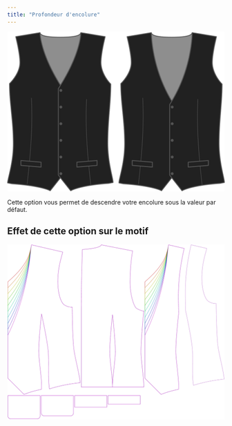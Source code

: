 ```yaml
---
title: "Profondeur d'encolure"
---
```


![Profondeur d'encolure](necklinedrop.svg)

Cette option vous permet de descendre votre encolure sous la valeur par défaut.

## Effet de cette option sur le motif

![Cette image montre l'effet de cette option en superposant plusieurs variantes qui ont une valeur différente pour cette option](wahid_necklinedrop_sample.svg "Effet de cette option sur le motif")
